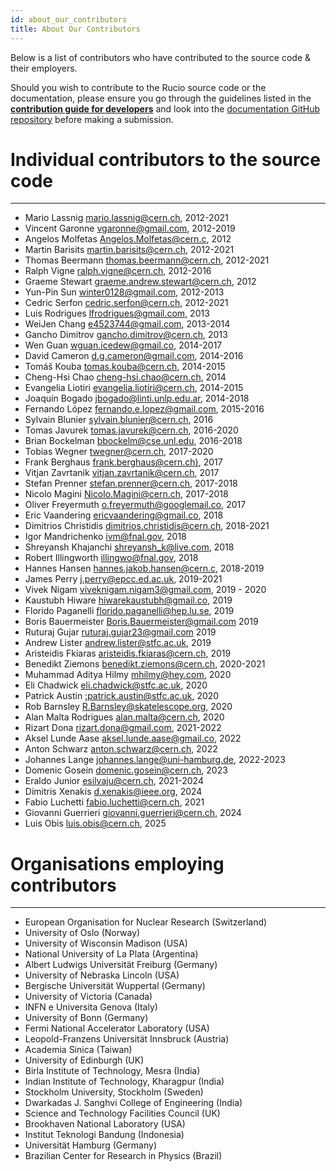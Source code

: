 ```yaml
---
id: about_our_contributors
title: About Our Contributors
---
```


Below is a list of contributors who have contributed to the
source code & their employers.

Should you wish to contribute to the Rucio source code or the documentation,
please ensure you go through the guidelines listed in the [__contribution guide
for developers__](contributing) and look into the [documentation GitHub
repository](https://github.com/rucio/documentation) before making a submission.

# Individual contributors to the source code

---
- Mario Lassnig [mario.lassnig@cern.ch](mailto:mario.lassnig@cern.ch), 2012-2021
- Vincent Garonne [vgaronne@gmail.com](mailto:vgaronne@gmail.com), 2012-2019
- Angelos Molfetas [Angelos.Molfetas@cern.c](mailto:Angelos.Molfetas@cern.ch), 2012
- Martin Barisits [martin.barisits@cern.ch](mailto:martin.barisits@cern.ch), 2012-2021
- Thomas Beermann [thomas.beermann@cern.ch](mailto:thomas.beermann@cern.ch), 2012-2021
- Ralph Vigne [ralph.vigne@cern.ch](mailto:ralph.vigne@cern.ch), 2012-2016
- Graeme Stewart [graeme.andrew.stewart@cern.ch](mailto:graeme.andrew.stewart@cern.ch), 2012
- Yun-Pin Sun [winter0128@gmail.com](mailto:winter0128@gmail.com), 2012-2013
- Cedric Serfon [cedric.serfon@cern.ch](mailto:cedric.serfon@cern.ch), 2012-2021
- Luis Rodrigues [lfrodrigues@gmail.com](mailto:lfrodrigues@gmail.com), 2013
- WeiJen Chang [e4523744@gmail.com](mailto:e4523744@gmail.com), 2013-2014
- Gancho Dimitrov [gancho.dimitrov@cern.ch](mailto:gancho.dimitrov@cern.ch), 2013
- Wen Guan [wguan.icedew@gmail.co](mailto:wguan.icedew@gmail.com), 2014-2017
- David Cameron [d.g.cameron@gmail.com](mailto:d.g.cameron@gmail.com), 2014-2016
- Tomáš Kouba [tomas.kouba@cern.ch](mailto:tomas.kouba@cern.ch), 2014-2015
- Cheng-Hsi Chao [cheng-hsi.chao@cern.ch](mailto:cheng-hsi.chao@cern.ch), 2014
- Evangelia Liotiri [evangelia.liotiri@cern.ch](mailto:evangelia.liotiri@cern.ch), 2014-2015
- Joaquín Bogado [jbogado@linti.unlp.edu.ar](mailto:jbogado@linti.unlp.edu.ar), 2014-2018
- Fernando López [fernando.e.lopez@gmail.com](mailto:fernando.e.lopez@gmail.com), 2015-2016
- Sylvain Blunier [sylvain.blunier@cern.ch](mailto:sylvain.blunier@cern.ch), 2016
- Tomas Javurek [tomas.javurek@cern.ch](mailto:tomas.javurek@cern.ch), 2016-2020
- Brian Bockelman [bbockelm@cse.unl.edu](mailto:bbockelm@cse.unl.edu), 2016-2018
- Tobias Wegner [twegner@cern.ch](mailto:twegner@cern.ch), 2017-2020
- Frank Berghaus [frank.berghaus@cern.ch)](mailto:frank.berghaus@cern.ch), 2017
- Vitjan Zavrtanik [vitjan.zavrtanik@cern.ch](mailto:vitjan.zavrtanik@cern.ch), 2017
- Stefan Prenner [stefan.prenner@cern.ch](mailto:stefan.prenner@cern.ch), 2017-2018
- Nicolo Magini [Nicolo.Magini@cern.ch](mailto:Nicolo.Magini@cern.ch), 2017-2018
- Oliver Freyermuth [o.freyermuth@googlemail.co](mailto:o.freyermuth@googlemail.com), 2017
- Eric Vaandering [ericvaandering@gmail.co](mailto:ericvaandering@gmail.com), 2018
- Dimitrios Christidis [dimitrios.christidis@cern.ch](mailto:dimitrios.christidis@cern.ch), 2018-2021
- Igor Mandrichenko [ivm@fnal.gov](mailto:ivm@fnal.gov), 2018
- Shreyansh Khajanchi [shreyansh_k@live.com](mailto:shreyansh_k@live.com), 2018
- Robert Illingworth [illingwo@fnal.gov](mailto:illingwo@fnal.gov), 2018
- Hannes Hansen [hannes.jakob.hansen@cern.c](mailto:hannes.jakob.hansen@cern.ch), 2018-2019
- James Perry [j.perry@epcc.ed.ac.uk](mailto:j.perry@epcc.ed.ac.uk), 2019-2021
- Vivek Nigam [viveknigam.nigam3@gmail.com](mailto:viveknigam.nigam3@gmail.com), 2019 - 2020
- Kaustubh Hiware [hiwarekaustubh@gmail.co](mailto:hiwarekaustubh@gmail.com), 2019
- Florido Paganelli [florido.paganelli@hep.lu.se](mailto:florido.paganelli@hep.lu.se), 2019
- Boris Bauermeister [Boris.Bauermeister@gmail.com](mailto:Boris.Bauermeister@gmail.com) 2019
- Ruturaj Gujar [ruturaj.gujar23@gmail.com](mailto:ruturaj.gujar23@gmail.com) 2019
- Andrew Lister [andrew.lister@stfc.ac.uk](mailto:andrew.lister@stfc.ac.uk), 2019
- Aristeidis Fkiaras [aristeidis.fkiaras@cern.ch](mailto:aristeidis.fkiaras@cern.ch), 2019
- Benedikt Ziemons [benedikt.ziemons@cern.ch](mailto:benedikt.ziemons@cern.ch), 2020-2021
- Muhammad Aditya Hilmy [mhilmy@hey.com](mailto:mhilmy@hey.com), 2020
- Eli Chadwick [eli.chadwick@stfc.ac.uk](mailto:eli.chadwick@stfc.ac.uk), 2020
- Patrick Austin [:patrick.austin@stfc.ac.uk](mailto:patrick.austin@stfc.ac.uk), 2020
- Rob Barnsley [R.Barnsley@skatelescope.org](mailto:R.Barnsley@skatelescope.org), 2020
- Alan Malta Rodrigues [alan.malta@cern.ch](mailto:alan.malta@cern.ch), 2020
- Rizart Dona [rizart.dona@gmail.com](mailto:rizart.dona@gmail.com), 2021-2022
- Aksel Lunde Aase [aksel.lunde.aase@gmail.co](mailto:aksel.lunde.aase@gmail.com), 2022
- Anton Schwarz [anton.schwarz@cern.ch](mailto:anton.schwarz@cern.ch), 2022
- Johannes Lange [johannes.lange@uni-hamburg.de](mailto:johannes.lange@uni-hamburg.de), 2022-2023
- Domenic Gosein [domenic.gosein@cern.ch](mailto:domenic.gosein@cern.ch), 2023
- Eraldo Junior [esilvaju@cern.ch](mailto:esilvaju@cern.ch), 2021-2024
- Dimitris Xenakis [d.xenakis@ieee.org](mailto:d.xenakis@ieee.org), 2024
- Fabio Luchetti [fabio.luchetti@cern.ch](mailto:fabio.luchetti@cern.ch), 2021
- Giovanni Guerrieri [giovanni.guerrieri@cern.ch](mailto:giovanni.guerrieri@cern.ch), 2024
- Luis Obis [luis.obis@cern.ch](mailto:luis.obis@cern.ch), 2025

# Organisations employing contributors

---

- European Organisation for Nuclear Research (Switzerland)
- University of Oslo (Norway)
- University of Wisconsin Madison (USA)
- National University of La Plata (Argentina)
- Albert Ludwigs Universität Freiburg (Germany)
- University of Nebraska Lincoln (USA)
- Bergische Universität Wuppertal (Germany)
- University of Victoria (Canada)
- INFN e Universita Genova (Italy)
- University of Bonn (Germany)
- Fermi National Accelerator Laboratory (USA)
- Leopold-Franzens Universität Innsbruck (Austria)
- Academia Sinica (Taiwan)
- University of Edinburgh (UK)
- Birla Institute of Technology, Mesra (India)
- Indian Institute of Technology, Kharagpur (India)
- Stockholm University, Stockholm (Sweden)
- Dwarkadas J. Sanghvi College of Engineering (India)
- Science and Technology Facilities Council (UK)
- Brookhaven National Laboratory (USA)
- Institut Teknologi Bandung (Indonesia)
- Universität Hamburg (Germany)
- Brazilian Center for Research in Physics (Brazil)

